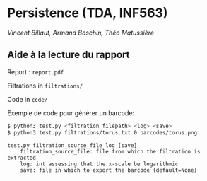 # Persistence (TDA, INF563)

_Vincent Billaut, Armand Boschin, Théo Matussière_

## Aide à la lecture du rapport

Report : `report.pdf`

Filtrations in `filtrations/`

Code in `code/`


Exemple de code pour générer un barcode:

```bash
$ python3 test.py <filtration_filepath> <log> <save>
$ python3 test.py filtrations/torus.txt 0 barcodes/torus.png
```

    test.py filtration_source_file log [save]
    	filtration_source_file: file from which the filtration is extracted
    	log: int assessing that the x-scale be logarithmic
    	save: file in which to export the barcode (default=None)
